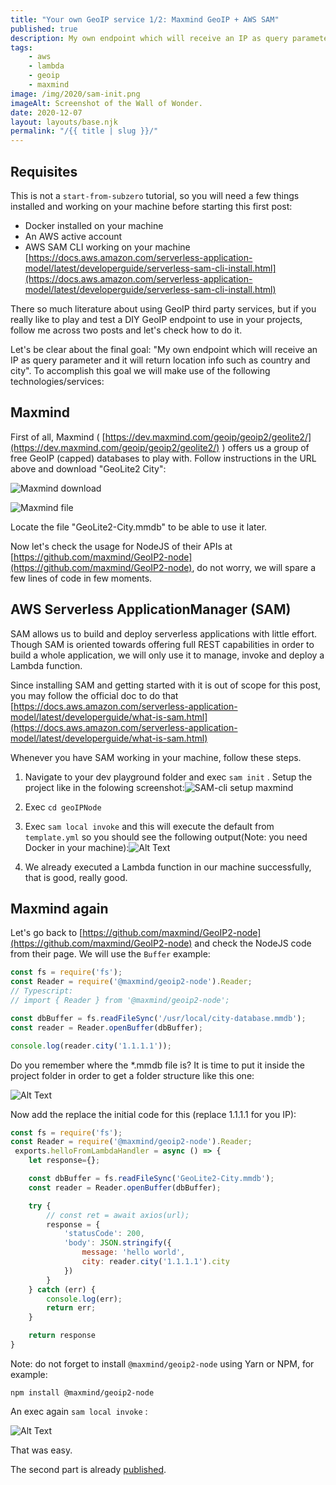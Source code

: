 ```yaml
---
title: "Your own GeoIP service 1/2: Maxmind GeoIP + AWS SAM"
published: true
description: My own endpoint which will receive an IP as query parameter and it will return location info such as country and city
tags:
    - aws
    - lambda
    - geoip
    - maxmind
image: /img/2020/sam-init.png
imageAlt: Screenshot of the Wall of Wonder.
date: 2020-12-07
layout: layouts/base.njk
permalink: "/{{ title | slug }}/"
---
```


## Requisites

This is not a `start-from-subzero`  tutorial, so you will need a few things installed and working on your machine before starting this first post:

- Docker installed on your machine
- An AWS active account
- AWS SAM CLI working on your machine  [https://docs.aws.amazon.com/serverless-application-model/latest/developerguide/serverless-sam-cli-install.html](https://docs.aws.amazon.com/serverless-application-model/latest/developerguide/serverless-sam-cli-install.html)

There so much literature about using GeoIP third party services, but if you really like to play and test a DIY GeoIP endpoint to use in your projects, follow me across two posts and let's check how  to do it.

Let's be clear about the final goal: "My own endpoint which will receive an IP as query parameter and it will return location info such as country and city". To accomplish this goal we will make use of the following technologies/services:

## Maxmind

First of all, Maxmind ( [https://dev.maxmind.com/geoip/geoip2/geolite2/](https://dev.maxmind.com/geoip/geoip2/geolite2/) ) offers us a group of free GeoIP (capped) databases to play with. Follow instructions in the URL above and download "GeoLite2 City":

![Maxmind download](https://dev-to-uploads.s3.amazonaws.com/i/qnyp496x6uqmzi7bh2o4.png)

![Maxmind file](https://dev-to-uploads.s3.amazonaws.com/i/8qdkd72mp9kwqy6un55d.png)

Locate the file "GeoLite2-City.mmdb" to be able to use it later.

Now let's check the usage for NodeJS of their APIs at [https://github.com/maxmind/GeoIP2-node](https://github.com/maxmind/GeoIP2-node), do not worry, we will spare a few lines of code in few moments.

## AWS Serverless ApplicationManager (SAM)

SAM allows us to build and deploy serverless applications with little effort. Though SAM is oriented towards offering full REST capabilities in order to build a whole application, we will only use it to manage, invoke and deploy a Lambda function.

Since installing SAM and getting started with it is out of scope for this post, you may follow the official doc to do that [https://docs.aws.amazon.com/serverless-application-model/latest/developerguide/what-is-sam.html](https://docs.aws.amazon.com/serverless-application-model/latest/developerguide/what-is-sam.html)

Whenever you have SAM working in your machine, follow these steps.

1. Navigate to your dev playground folder and exec `sam init` . Setup the project like in the folowing screenshot:![SAM-cli setup maxmind](https://dev-to-uploads.s3.amazonaws.com/i/n1g134lb9wqd4kbhnudr.png)

2. Exec `cd geoIPNode`
3. Exec `sam local invoke` and this will execute the default from `template.yml` so you should see the following output(Note: you need Docker in your machine):![Alt Text](https://dev-to-uploads.s3.amazonaws.com/i/1w4f1jc3a756fd3do1s5.png)

4. We already executed a Lambda function in our machine successfully, that is good, really good.

## Maxmind again

Let's go back to [https://github.com/maxmind/GeoIP2-node](https://github.com/maxmind/GeoIP2-node) and check the NodeJS code from their page. We will use the `Buffer` example:

```jsx
const fs = require('fs');
const Reader = require('@maxmind/geoip2-node').Reader;
// Typescript:
// import { Reader } from '@maxmind/geoip2-node';

const dbBuffer = fs.readFileSync('/usr/local/city-database.mmdb');
const reader = Reader.openBuffer(dbBuffer);

console.log(reader.city('1.1.1.1'));
```

Do you remember where the *.mmdb file is? It is time to put it inside the project folder in order to get a folder structure like this one:

![Alt Text](https://dev-to-uploads.s3.amazonaws.com/i/4zyollv3o7wztxhk229x.png)

Now add the replace the initial code for this (replace 1.1.1.1 for you IP):

```jsx
const fs = require('fs');
const Reader = require('@maxmind/geoip2-node').Reader;
 exports.helloFromLambdaHandler = async () => {
    let response={};

    const dbBuffer = fs.readFileSync('GeoLite2-City.mmdb');
    const reader = Reader.openBuffer(dbBuffer);

    try {
        // const ret = await axios(url);
        response = {
            'statusCode': 200,
            'body': JSON.stringify({
                message: 'hello world',
                city: reader.city('1.1.1.1').city
            })
        }
    } catch (err) {
        console.log(err);
        return err;
    }

    return response
}
```

Note: do not forget to install `@maxmind/geoip2-node` using Yarn or NPM, for example:

`npm install @maxmind/geoip2-node`

An exec again `sam local invoke` :

![Alt Text](https://dev-to-uploads.s3.amazonaws.com/i/fxshyqkr6z75crf68drz.png)

That was easy.

The second part is already [published](https://dev.to/producthackers/your-own-geoip-service-2-2-lambda-api-gateway-39m5).
